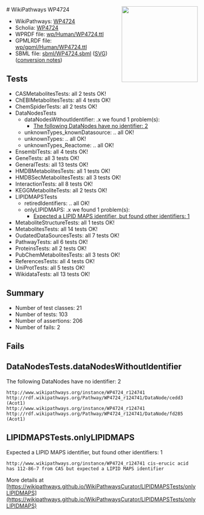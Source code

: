 <img style="float: right; width: 200px" src="../logo.png" />
# WikiPathways WP4724

* WikiPathways: [WP4724](https://identifiers.org/wikipathways:WP4724)
* Scholia: [WP4724](https://scholia.toolforge.org/wikipathways/WP4724)
* WPRDF file: [wp/Human/WP4724.ttl](../wp/Human/WP4724.ttl)
* GPMLRDF file: [wp/gpml/Human/WP4724.ttl](../wp/gpml/Human/WP4724.ttl)
* SBML file: [sbml/WP4724.sbml](../sbml/WP4724.sbml) ([SVG](../sbml/WP4724.svg)) ([conversion notes](../sbml/WP4724.txt))

## Tests
* CASMetabolitesTests: all 2 tests OK!
* ChEBIMetabolitesTests: all 4 tests OK!
* ChemSpiderTests: all 2 tests OK!
* DataNodesTests
    * dataNodesWithoutIdentifier: .x we found 1 problem(s):
        * [The following DataNodes have no identifier: 2](#d2d32fa1)
    * unknownTypes_knownDatasource: .. all OK!
    * unknownTypes: .. all OK!
    * unknownTypes_Reactome: .. all OK!
* EnsemblTests: all 4 tests OK!
* GeneTests: all 3 tests OK!
* GeneralTests: all 13 tests OK!
* HMDBMetabolitesTests: all 1 tests OK!
* HMDBSecMetabolitesTests: all 3 tests OK!
* InteractionTests: all 8 tests OK!
* KEGGMetaboliteTests: all 2 tests OK!
* LIPIDMAPSTests
    * retiredIdentifiers: .. all OK!
    * onlyLIPIDMAPS: .x we found 1 problem(s):
        * [Expected a LIPID MAPS identifier, but found other identifiers: 1](#48cc60b8)
* MetaboliteStructureTests: all 1 tests OK!
* MetabolitesTests: all 14 tests OK!
* OudatedDataSourcesTests: all 7 tests OK!
* PathwayTests: all 6 tests OK!
* ProteinsTests: all 2 tests OK!
* PubChemMetabolitesTests: all 3 tests OK!
* ReferencesTests: all 4 tests OK!
* UniProtTests: all 5 tests OK!
* WikidataTests: all 13 tests OK!


## Summary

* Number of test classes: 21
* Number of tests: 103
* Number of assertions: 206
* Number of fails: 2

## Fails

<a name="d2d32fa1" />

## DataNodesTests.dataNodesWithoutIdentifier

The following DataNodes have no identifier: 2
```
http://www.wikipathways.org/instance/WP4724_r124741 http://rdf.wikipathways.org/Pathway/WP4724_r124741/DataNode/cedd3 (Acot1)
http://www.wikipathways.org/instance/WP4724_r124741 http://rdf.wikipathways.org/Pathway/WP4724_r124741/DataNode/fd285 (Acot1)
```

<a name="48cc60b8" />

## LIPIDMAPSTests.onlyLIPIDMAPS

Expected a LIPID MAPS identifier, but found other identifiers: 1
```
http://www.wikipathways.org/instance/WP4724_r124741 cis-erucic acid has 112-86-7 from CAS but expected a LIPID MAPS identifier
```

More details at [https://wikipathways.github.io/WikiPathwaysCurator/LIPIDMAPSTests/onlyLIPIDMAPS](https://wikipathways.github.io/WikiPathwaysCurator/LIPIDMAPSTests/onlyLIPIDMAPS)

